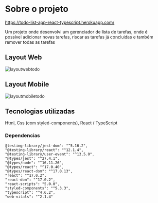 # Sobre o projeto

https://todo-list-app-react-typescript.herokuapp.com/

Um projeto onde desenvolvi um gerenciador de lista de tarefas, onde é possível adicionar novas tarefas, riscar as tarefas já concluidas e também remover todas as tarefas

## Layout Web
![layoutwebtodo](https://user-images.githubusercontent.com/88468443/158039056-bd41277c-1aa3-4964-ab79-9710463d65ca.png)

## Layout Mobile
![layoutmobiletodo](https://user-images.githubusercontent.com/88468443/158039085-8fb6b6fd-5759-4bcb-9e97-7fb8131cb5d1.png)

## Tecnologias utilizadas

Html, Css (com styled-components), React / TypeScript

### Dependencias

    @testing-library/jest-dom": "^5.16.2",
    "@testing-library/react": "^12.1.4",
    "@testing-library/user-event": "^13.5.0",
    "@types/jest": "^27.4.1",
    "@types/node": "^16.11.26",
    "@types/react": "^17.0.40",
    "@types/react-dom": "^17.0.13",
    "react": "^17.0.2",
    "react-dom": "^17.0.2",
    "react-scripts": "5.0.0",
    "styled-components": "^5.3.3",
    "typescript": "^4.6.2",
    "web-vitals": "^2.1.4"
